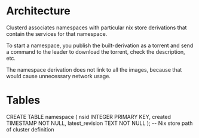 # Architecture

Clusterd associates namespaces with particular nix store derivations
that contain the services for that namespace.

To start a namespace, you publish the built-derivation as a torrent
and send a command to the leader to download the torrent, check the
description, etc.

The namespace derivation does not link to all the images, because that
would cause unnecessary network usage.

# Tables

CREATE TABLE namespace
 ( nsid INTEGER PRIMARY KEY,
   created TIMESTAMP NOT NULL,
   latest_revision TEXT NOT NULL ); -- Nix store path of cluster definition
